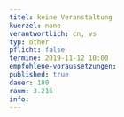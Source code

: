 ```yaml
---
titel: keine Veranstaltung
kuerzel: none
verantwortlich: cn, vs
typ: other
pflicht: false
termine: 2019-11-12 10:00
empfohlene-voraussetzungen: 
published: true
dauer: 180
raum: 3.216
info: 
---
```



